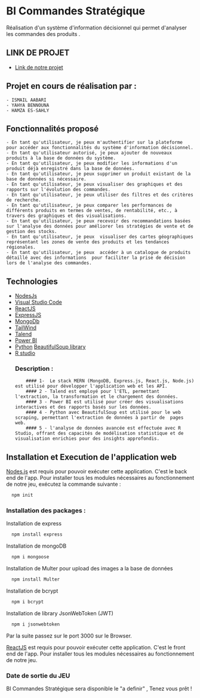 
# BI Commandes Stratégique

Réalisation d'un système d'information décisionnel qui permet d'analyser les commandes des produits .

## LINK DE PROJET

 - [Link de notre projet](https://github.com/users/Ismail-AABARI/projects/3)


## Projet en cours de réalisation par :
    - ISMAIL AABARI
    - YAHYA BENNOUNA
    - HAMZA ES-SAHLY
## Fonctionnalités proposé
    - En tant qu'utilisateur, je peux m'authentifier sur la plateforme pour accéder aux fonctionnalités du système d'information décisionnel.
    - En tant qu'utilisateur autorisé, je peux ajouter de nouveaux produits à la base de données du système.
    - En tant qu'utilisateur, je peux modifier les informations d'un produit déjà enregistré dans la base de données.
    - En tant qu'utilisateur, je peux supprimer un produit existant de la base de données si nécessaire.
    - En tant qu'utilisateur, je peux visualiser des graphiques et des rapports sur l'évolution des commandes.
    - En tant qu'utilisateur, je peux utiliser des filtres et des critères de recherche.
    - En tant qu'utilisateur, je peux comparer les performances de différents produits en termes de ventes, de rentabilité, etc., à travers des graphiques et des visualisations.
    - En tant qu'utilisateur, je peux recevoir des recommandations basées sur l'analyse des données pour améliorer les stratégies de vente et de gestion des stocks.
    - En tant qu'utilisateur, je peux  visualiser des cartes géographiques représentant les zones de vente des produits et les tendances régionales.
    - En tant qu'utilisateur, je peux  accéder à un catalogue de produits détaillé avec des informations  pour faciliter la prise de décision lors de l'analyse des commandes.
    
## Technologies

- [NodesJs](https://nodejs.org/en)
- [Visual Studio Code](https://code.visualstudio.com/)
- [ReactJS](https://react.dev/)
- [ExpressJS](https://expressjs.com/fr/)
- [MongoDb](https://www.mongodb.com/fr-fr)
- [TailWind](https://tailwindcss.com/)
- [Talend](https://www.talend.com/fr/)
- [Power BI](https://www.microsoft.com/fr-fr/power-platform/products/power-bi)
-  [Python](https://www.python.org/) [BeautifulSoup library](https://www.crummy.com/software/BeautifulSoup/bs4/doc/)
-  [R studio](https://posit.co/download/rstudio-desktop/)
   ### Description :
           #### 1-  Le stack MERN (MongoDB, Express.js, React.js, Node.js) est utilisé pour développer l'application web et les API.
           #### 2 - Talend est employé pour l'ETL, permettant l'extraction, la transformation et le chargement des données.
           #### 3 - Power BI est utilisé pour créer des visualisations interactives et des rapports basés sur les données.
           #### 4 - Python avec BeautifulSoup est utilisé pour le web scraping, permettant l'extraction de données à partir de  pages web.
           #### 5 - l'analyse de données avancée est effectuée avec R Studio, offrant des capacités de modélisation statistique et de visualisation enrichies pour des insights approfondis.


## Installation et Execution de l'application web

[Nodes.js](https://nodejs.org/en) est requis pour pouvoir exécuter cette application. C'est le back end de l'app. Pour installer tous les modules nécessaires au fonctionnement de notre jeu, exécutez la commande suivante :

```bash
  npm init 
```

### Installation des packages :

  Installation de express
```bash
  npm install express 
```
  Installation de mongoDB
```bash
  npm i mongoose
```
  Installation de Multer pour upload des      images a la base de données
```bash
  npm install Multer
```
  Installation de bcrypt
```bash
  npm i bcrypt
```
  Installation de library JsonWebToken (JWT)
```bash
  npm i jsonwebtoken
```
Par la suite passez sur le port 3000 sur le Browser.


[ReactJS](https://react.dev/) est requis pour pouvoir exécuter cette application. C'est le front end de l'app. Pour installer tous les modules nécessaires au fonctionnement de notre jeu.

### Date de sortie du JEU
BI Commandes Stratégique sera disponible le "a definir" , Tenez vous prêt !
